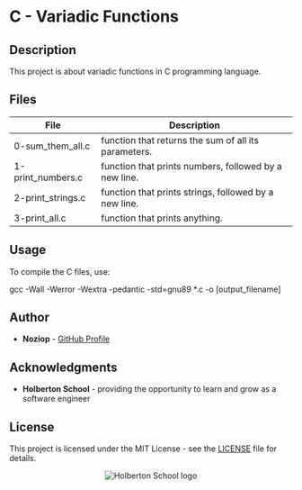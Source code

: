 # C - Variadic Functions

## Description
This project is about variadic functions in C programming language.

## Files

| File | Description |
| ------ | ------ |
| 0-sum_them_all.c | function that returns the sum of all its parameters. |
| 1-print_numbers.c | function that prints numbers, followed by a new line. |
| 2-print_strings.c | function that prints strings, followed by a new line. |
| 3-print_all.c | function that prints anything. |

## Usage

To compile the C files, use:

gcc -Wall -Werror -Wextra -pedantic -std=gnu89 *.c -o [output_filename]

## Author

* **Noziop** - [GitHub Profile](https://github.com/Noziop)

## Acknowledgments

* **Holberton School** - providing the opportunity to learn and grow as a software engineer

## License

This project is licensed under the MIT License - see the [LICENSE](LICENSE) file for details.


<p align="center">
  <img
   src="https://cdn.prod.website-files.com/64107f65f30b69371e3d6bfa/65c6179aa44b63fa4f31e7ad_Holberton-Logo-Cherry.svg"
   alt="Holberton School logo">
</p>